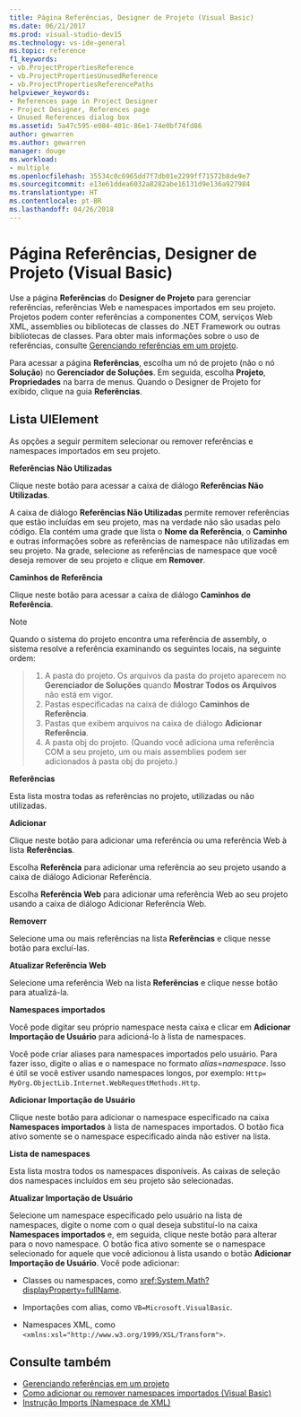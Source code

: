 ```yaml
---
title: Página Referências, Designer de Projeto (Visual Basic)
ms.date: 06/21/2017
ms.prod: visual-studio-dev15
ms.technology: vs-ide-general
ms.topic: reference
f1_keywords:
- vb.ProjectPropertiesReference
- vb.ProjectPropertiesUnusedReference
- vb.ProjectPropertiesReferencePaths
helpviewer_keywords:
- References page in Project Designer
- Project Designer, References page
- Unused References dialog box
ms.assetid: 5a47c595-e084-401c-86e1-74e0bf74fd86
author: gewarren
ms.author: gewarren
manager: douge
ms.workload:
- multiple
ms.openlocfilehash: 35534c0c6965dd7f7db01e2299ff71572b8de9e7
ms.sourcegitcommit: e13e61ddea6032a8282abe16131d9e136a927984
ms.translationtype: HT
ms.contentlocale: pt-BR
ms.lasthandoff: 04/26/2018
---
```

# <a name="references-page-project-designer-visual-basic"></a>Página Referências, Designer de Projeto (Visual Basic)
Use a página **Referências** do **Designer de Projeto** para gerenciar referências, referências Web e namespaces importados em seu projeto. Projetos podem conter referências a componentes COM, serviços Web XML, assemblies ou bibliotecas de classes do .NET Framework ou outras bibliotecas de classes. Para obter mais informações sobre o uso de referências, consulte [Gerenciando referências em um projeto](../../ide/managing-references-in-a-project.md).

 Para acessar a página **Referências**, escolha um nó de projeto (não o nó **Solução**) no **Gerenciador de Soluções**. Em seguida, escolha **Projeto**, **Propriedades** na barra de menus. Quando o Designer de Projeto for exibido, clique na guia **Referências**.

## <a name="uielement-list"></a>Lista UIElement
 As opções a seguir permitem selecionar ou remover referências e namespaces importados em seu projeto.

 **Referências Não Utilizadas**

 Clique neste botão para acessar a caixa de diálogo **Referências Não Utilizadas**.

 A caixa de diálogo **Referências Não Utilizadas** permite remover referências que estão incluídas em seu projeto, mas na verdade não são usadas pelo código. Ela contém uma grade que lista o **Nome da Referência**, o **Caminho** e outras informações sobre as referências de namespace não utilizadas em seu projeto. Na grade, selecione as referências de namespace que você deseja remover de seu projeto e clique em **Remover**.

 **Caminhos de Referência**

 Clique neste botão para acessar a caixa de diálogo **Caminhos de Referência**.

> [!NOTE]
> Quando o sistema do projeto encontra uma referência de assembly, o sistema resolve a referência examinando os seguintes locais, na seguinte ordem:

>
>  1.  A pasta do projeto. Os arquivos da pasta do projeto aparecem no **Gerenciador de Soluções** quando **Mostrar Todos os Arquivos** não está em vigor.
> 2.  Pastas especificadas na caixa de diálogo **Caminhos de Referência**.
> 3.  Pastas que exibem arquivos na caixa de diálogo **Adicionar Referência**.
> 4.  A pasta obj do projeto. (Quando você adiciona uma referência COM a seu projeto, um ou mais assemblies podem ser adicionados à pasta obj do projeto.)

 **Referências**

 Esta lista mostra todas as referências no projeto, utilizadas ou não utilizadas.

 **Adicionar**

 Clique neste botão para adicionar uma referência ou uma referência Web à lista **Referências**.

 Escolha **Referência** para adicionar uma referência ao seu projeto usando a caixa de diálogo Adicionar Referência.

 Escolha **Referência Web** para adicionar uma referência Web ao seu projeto usando a caixa de diálogo Adicionar Referência Web.

 **Removerr**

 Selecione uma ou mais referências na lista **Referências** e clique nesse botão para excluí-las.

 **Atualizar Referência Web**

 Selecione uma referência Web na lista **Referências** e clique nesse botão para atualizá-la.

 **Namespaces importados**

 Você pode digitar seu próprio namespace nesta caixa e clicar em **Adicionar Importação de Usuário** para adicioná-lo à lista de namespaces.

 Você pode criar aliases para namespaces importados pelo usuário. Para fazer isso, digite o alias e o namespace no formato *alias*=*namespace*. Isso é útil se você estiver usando namespaces longos, por exemplo: `Http= MyOrg.ObjectLib.Internet.WebRequestMethods.Http`.

 **Adicionar Importação de Usuário**

 Clique neste botão para adicionar o namespace especificado na caixa **Namespaces importados** à lista de namespaces importados. O botão fica ativo somente se o namespace especificado ainda não estiver na lista.

 **Lista de namespaces**

 Esta lista mostra todos os namespaces disponíveis. As caixas de seleção dos namespaces incluídos em seu projeto são selecionadas.

 **Atualizar Importação de Usuário**

 Selecione um namespace especificado pelo usuário na lista de namespaces, digite o nome com o qual deseja substituí-lo na caixa **Namespaces importados** e, em seguida, clique neste botão para alterar para o novo namespace. O botão fica ativo somente se o namespace selecionado for aquele que você adicionou à lista usando o botão **Adicionar Importação de Usuário**. Você pode adicionar:

-   Classes ou namespaces, como <xref:System.Math?displayProperty=fullName>.

-   Importações com alias, como `VB=Microsoft.VisualBasic`.

-   Namespaces XML, como `<xmlns:xsl="http://www.w3.org/1999/XSL/Transform">`.

## <a name="see-also"></a>Consulte também

- [Gerenciando referências em um projeto](../../ide/managing-references-in-a-project.md)
- [Como adicionar ou remover namespaces importados (Visual Basic)](../../ide/how-to-add-or-remove-imported-namespaces-visual-basic.md)
- [Instrução Imports (Namespace de XML)](/dotnet/visual-basic/language-reference/statements/imports-statement-xml-namespace)

